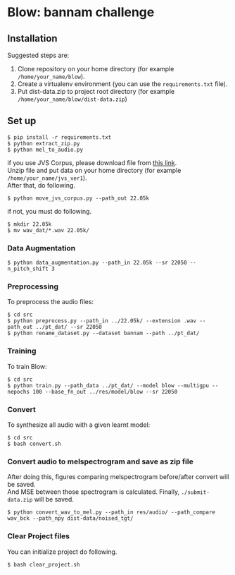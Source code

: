 # Blow: bannam challenge

## Installation

Suggested steps are:

1. Clone repository on your home directory (for example `/home/your_name/blow`).
1. Create a virtualenv environment (you can use the `requirements.txt` file).
1. Put dist-data.zip to project root directory (for example `/home/your_name/blow/dist-data.zip`)

## Set up
```
$ pip install -r requirements.txt
$ python extract_zip.py
$ python mel_to_audio.py
```  
if you use JVS Corpus, please download file from [this link](https://drive.google.com/open?id=19oAw8wWn3Y7z6CKChRdAyGOB9yupL_Xt).  
Unzip file and put data on your home directory (for example `/home/your_name/jvs_ver1`).  
After that, do following.
```
$ python move_jvs_corpus.py --path_out 22.05k
```
if not, you must do following.
```
$ mkdir 22.05k
$ mv wav_dat/*.wav 22.05k/
```

### Data Augmentation
```
$ python data_augmentation.py --path_in 22.05k --sr 22050 --n_pitch_shift 3
```

### Preprocessing

To preprocess the audio files:
```
$ cd src
$ python preprocess.py --path_in ../22.05k/ --extension .wav --path_out ../pt_dat/ --sr 22050
$ python rename_dataset.py --dataset bannam --path ../pt_dat/
```

### Training

To train Blow:
```
$ cd src
$ python train.py --path_data ../pt_dat/ --model blow --multigpu --nepochs 100 --base_fn_out ../res/model/blow --sr 22050
```

### Convert 

To synthesize all audio with a given learnt model:
```
$ cd src
$ bash convert.sh
```

### Convert audio to melspectrogram and save as zip file

After doing this, figures comparing melspectrogram before/after convert will be saved.  
And MSE between those spectrogram is calculated. Finally, `./submit-data.zip` will be saved.  
```
$ python convert_wav_to_mel.py --path_in res/audio/ --path_compare wav_bck --path_npy dist-data/noised_tgt/
```

### Clear Project files

You can initialize project do following.
```
$ bash clear_project.sh
```
